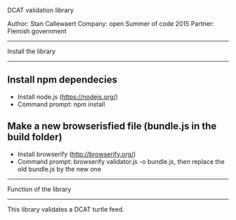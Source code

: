 DCAT validation library

Author: Stan Callewaert
Company: open Summer of code 2015
Partner: Flemish government

***********************
Install the library
***********************

Install npm dependecies
------------------------

- Install node.js (https://nodejs.org/)
- Command prompt: npm install

Make a new browserisfied file (bundle.js in the build folder)
------------------------

- Install browserify (http://browserify.org/)
- Command prompt: browserify validator.js -o bundle.js, then replace the old bundle.js by the new one

***********************
Function of the library
***********************

This library validates a DCAT turtle feed.